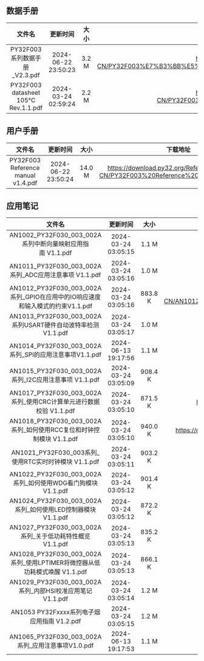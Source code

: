 ## 数据手册
| 文件名 | 更新时间 | 大小 | 下载地址 |
| :----: | :----: | :----: | :----: |
| PY32F003系列数据手册_V2.3.pdf | 2024-06-22 23:50:23 | 3.2 M | <https://download.py32.org/Datasheet/zh-CN/PY32F003%E7%B3%BB%E5%88%97%E6%95%B0%E6%8D%AE%E6%89%8B%E5%86%8C_V2.3.pdf> |
| PY32F003 datasheet 105℃ Rev.1.1.pdf | 2024-03-24 02:59:24 | 2.2 M | <https://download.py32.org/Datasheet/zh-CN/PY32F003%20datasheet%20105%E2%84%83%20Rev.1.1.pdf> |
## 用户手册
| 文件名 | 更新时间 | 大小 | 下载地址 |
| :----: | :----: | :----: | :----: |
| PY32F003 Reference manual v1.4.pdf | 2024-06-22 23:50:24 | 14.0 M | <https://download.py32.org/ReferenceManual/zh-CN/PY32F003%20Reference%20manual%20v1.4.pdf> |
## 应用笔记
| 文件名 | 更新时间 | 大小 | 下载地址 |
| :----: | :----: | :----: | :----: |
| AN1002_PY32F030_003_002A系列中断向量映射应用指南 V1.1.pdf | 2024-03-24 03:05:15 | 1.1 M | <https://download.py32.org/ApplicationNote/zh-CN/AN1002_PY32F030_003_002A%E7%B3%BB%E5%88%97%E4%B8%AD%E6%96%AD%E5%90%91%E9%87%8F%E6%98%A0%E5%B0%84%E5%BA%94%E7%94%A8%E6%8C%87%E5%8D%97%C2%A0V1.1.pdf> |
| AN1011_PY32F030_003_002A系列_ADC应用注意事项 V1.1.pdf | 2024-03-24 03:05:16 | 1.0 M | <https://download.py32.org/ApplicationNote/zh-CN/AN1011_PY32F030_003_002A%E7%B3%BB%E5%88%97_ADC%E5%BA%94%E7%94%A8%E6%B3%A8%E6%84%8F%E4%BA%8B%E9%A1%B9%20V1.1.pdf> |
| AN1012_PY32F030_003_002A系列_GPIO在应用中的IO响应速度和输入模式的约束V1.1.pdf | 2024-03-24 03:05:16 | 883.8 K | <https://download.py32.org/ApplicationNote/zh-CN/AN1012_PY32F030_003_002A%E7%B3%BB%E5%88%97_GPIO%E5%9C%A8%E5%BA%94%E7%94%A8%E4%B8%AD%E7%9A%84IO%E5%93%8D%E5%BA%94%E9%80%9F%E5%BA%A6%E5%92%8C%E8%BE%93%E5%85%A5%E6%A8%A1%E5%BC%8F%E7%9A%84%E7%BA%A6%E6%9D%9FV1.1.pdf> |
| AN1013_PY32F030_003_002A系列USART硬件自动波特率检测V1.1.pdf | 2024-03-24 03:05:17 | 1.0 M | <https://download.py32.org/ApplicationNote/zh-CN/AN1013_PY32F030_003_002A%E7%B3%BB%E5%88%97USART%E7%A1%AC%E4%BB%B6%E8%87%AA%E5%8A%A8%E6%B3%A2%E7%89%B9%E7%8E%87%E6%A3%80%E6%B5%8BV1.1.pdf> |
| AN1014_PY32F030_003_002A系列_SPI的应用注意事项V1.1.pdf | 2024-06-13 19:17:56 | 1.1 M | <https://download.py32.org/ApplicationNote/zh-CN/AN1014_PY32F030_003_002A%E7%B3%BB%E5%88%97_SPI%E7%9A%84%E5%BA%94%E7%94%A8%E6%B3%A8%E6%84%8F%E4%BA%8B%E9%A1%B9V1.1.pdf> |
| AN1015_PY32F030_003_002A系列_I2C应用注意事项 V1.1.pdf | 2024-03-24 03:05:09 | 908.4 K | <https://download.py32.org/ApplicationNote/zh-CN/AN1015_PY32F030_003_002A%E7%B3%BB%E5%88%97_I2C%E5%BA%94%E7%94%A8%E6%B3%A8%E6%84%8F%E4%BA%8B%E9%A1%B9%20V1.1.pdf> |
| AN1017_PY32F030_003_002A系列_使用CRC计算单元进行数据校验 V1.1.pdf | 2024-03-24 03:05:10 | 871.5 K | <https://download.py32.org/ApplicationNote/zh-CN/AN1017_PY32F030_003_002A%E7%B3%BB%E5%88%97_%E4%BD%BF%E7%94%A8CRC%E8%AE%A1%E7%AE%97%E5%8D%95%E5%85%83%E8%BF%9B%E8%A1%8C%E6%95%B0%E6%8D%AE%E6%A0%A1%E9%AA%8C%20V1.1.pdf> |
| AN1018_PY32F030_003_002A系列_如何使用RCC复位和时钟控制模块 V1.1.pdf | 2024-03-24 03:05:10 | 940.0 K | <https://download.py32.org/ApplicationNote/zh-CN/AN1018_PY32F030_003_002A%E7%B3%BB%E5%88%97_%E5%A6%82%E4%BD%95%E4%BD%BF%E7%94%A8RCC%E5%A4%8D%E4%BD%8D%E5%92%8C%E6%97%B6%E9%92%9F%E6%8E%A7%E5%88%B6%E6%A8%A1%E5%9D%97%20V1.1.pdf> |
| AN1021_PY32F030_003系列_使用RTC实时时钟模块 V1.1.pdf | 2024-03-24 03:05:11 | 903.2 K | <https://download.py32.org/ApplicationNote/zh-CN/AN1021_PY32F030_003%E7%B3%BB%E5%88%97_%E4%BD%BF%E7%94%A8RTC%E5%AE%9E%E6%97%B6%E6%97%B6%E9%92%9F%E6%A8%A1%E5%9D%97%20V1.1.pdf> |
| AN1022_PY32F030_003_002A系列_如何使用WDG看门狗模块 V1.1.pdf | 2024-03-24 03:05:12 | 901.4 K | <https://download.py32.org/ApplicationNote/zh-CN/AN1022_PY32F030_003_002A%E7%B3%BB%E5%88%97_%E5%A6%82%E4%BD%95%E4%BD%BF%E7%94%A8WDG%E7%9C%8B%E9%97%A8%E7%8B%97%E6%A8%A1%E5%9D%97%20V1.1.pdf> |
| AN1024_PY32F030_003_002A系列_如何使用LED控制器模块 V1.1.pdf | 2024-03-24 03:05:12 | 872.2 K | <https://download.py32.org/ApplicationNote/zh-CN/AN1024_PY32F030_003_002A%E7%B3%BB%E5%88%97_%E5%A6%82%E4%BD%95%E4%BD%BF%E7%94%A8LED%E6%8E%A7%E5%88%B6%E5%99%A8%E6%A8%A1%E5%9D%97%20V1.1.pdf> |
| AN1027_PY32F030_003_002A系列_关于低功耗特性概览V1.1.pdf | 2024-03-24 03:05:13 | 835.2 K | <https://download.py32.org/ApplicationNote/zh-CN/AN1027_PY32F030_003_002A%E7%B3%BB%E5%88%97_%E5%85%B3%E4%BA%8E%E4%BD%8E%E5%8A%9F%E8%80%97%E7%89%B9%E6%80%A7%E6%A6%82%E8%A7%88V1.1.pdf> |
| AN1028_PY32F030_003_002A系列_使用LPTIMER将微控器从低功耗模式唤醒 V1.1.pdf | 2024-03-24 03:05:13 | 866.1 K | <https://download.py32.org/ApplicationNote/zh-CN/AN1028_PY32F030_003_002A%E7%B3%BB%E5%88%97_%E4%BD%BF%E7%94%A8LPTIMER%E5%B0%86%E5%BE%AE%E6%8E%A7%E5%99%A8%E4%BB%8E%E4%BD%8E%E5%8A%9F%E8%80%97%E6%A8%A1%E5%BC%8F%E5%94%A4%E9%86%92%20V1.1.pdf> |
| AN1029_PY32F030_003_002A系列_内部HSI校准应用笔记 V1.1.pdf | 2024-03-24 03:05:14 | 1.2 M | <https://download.py32.org/ApplicationNote/zh-CN/AN1029_PY32F030_003_002A%E7%B3%BB%E5%88%97_%E5%86%85%E9%83%A8HSI%E6%A0%A1%E5%87%86%E5%BA%94%E7%94%A8%E7%AC%94%E8%AE%B0%20V1.1.pdf> |
| AN1053 PY32Fxxxx系列电子烟应用指南 V1.2.pdf | 2024-03-24 03:05:15 | 1.2 M | <https://download.py32.org/ApplicationNote/zh-CN/AN1053%20PY32Fxxxx%E7%B3%BB%E5%88%97%E7%94%B5%E5%AD%90%E7%83%9F%E5%BA%94%E7%94%A8%E6%8C%87%E5%8D%97%C2%A0V1.2.pdf> |
| AN1065_PY32F030_003_002A系列_应用注意事项V1.0.pdf | 2024-06-13 19:17:53 | 1.1 M | <https://download.py32.org/ApplicationNote/zh-CN/AN1065_PY32F030_003_002A%E7%B3%BB%E5%88%97_%E5%BA%94%E7%94%A8%E6%B3%A8%E6%84%8F%E4%BA%8B%E9%A1%B9V1.0.pdf> |
